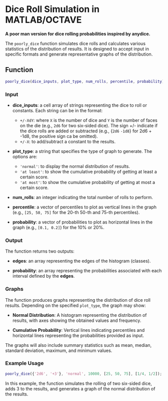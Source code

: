 # Dice Roll Simulation in MATLAB/OCTAVE

**A poor man version for dice rolling probabilities inspired by anydice.**

The `poorly_dice` function simulates dice rolls and calculates various statistics of the distribution of results. It is designed to accept input in specific formats and generate representative graphs of the distribution.

## Function

```matlab
poorly_dice(dice_inputs, plot_type, num_rolls, percentile, probability)
```

### Input

- **dice_inputs**: a cell array of strings representing the dice to roll or constants. Each string can be in the format:
  - `+/-XdY`: where `X` is the number of dice and `Y` is the number of faces on the die (e.g., `2d6` for two six-sided dice). The sign +/- indicate if the dice rolls are added or subtracted (e.g., {`2d6` `-1d8`} for 2d6 + -1d8, the positive sign ca be omitted).
  - `+/-X`: to add/subtract a constant to the results.
  
- **plot_type**: a string that specifies the type of graph to generate. The options are:
  - `'normal'`: to display the normal distribution of results.
  - `'at least'`: to show the cumulative probability of getting at least a certain score.
  - `'at most'`: to show the cumulative probability of getting at most a certain score.
  
- **num_rolls**: an integer indicating the total number of rolls to perform.

- **percentile**: a vector of percentiles to plot as vertical lines in the graph (e.g., `[25, 50, 75]` for the 20-th 50-th and 75-th percentiles).

- **probability**: a vector of probabilities to plot as horizontal lines in the graph (e.g., `[0.1, 0.2]`) for the 10% or 20%.

### Output
The function returns two outputs:

- **edges**: an array representing the edges of the histogram (classes).
  
- **probability**: an array representing the probabilities associated with each interval defined by the **edges**.

### Graphs

The function produces graphs representing the distribution of dice roll results. Depending on the specified `plot_type`, the graph may show:

- **Normal Distribution**: A histogram representing the distribution of results, with axes showing the obtained values and frequency.
  
- **Cumulative Probability**: Vertical lines indicating percentiles and horizontal lines representing the probabilities provided as input. 

The graphs will also include summary statistics such as mean, median, standard deviation, maximum, and minimum values.

### Example Usage

```matlab
poorly_dice({'2d6', '+3'}, 'normal', 10000, [25, 50, 75], [1/4, 1/2]);
```

In this example, the function simulates the rolling of two six-sided dice, adds 3 to the results, and generates a graph of the normal distribution of the results.

